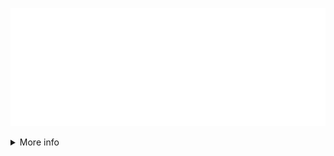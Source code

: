 ![Stuart Thomson](wave-banner.svg)

<details>
<summary>More info</summary>

## About me

I'm a guy that writes code. Whether anybody uses it or not doesn't really matter.

## This README

I've had the idea to use animated SVG in a README for some time, and I thought my profile was the perfect place to start off.

- [Jost\* (Typeface)](https://indestructibletype.com/Jost.html)
- [CSS Tricks: A Guide to SVG Animations](https://css-tricks.com/guide-svg-animations-smil/)
- [SVG wave animation generator](https://loading.io/background/m-wave/)

And here's some other things that got me thinking about SVG in general, and may show up in later projects.

- [CSS Tricks: The Gooey Effect](https://css-tricks.com/gooey-effect/)
- [HTML + CSS in a GitHub README](https://github.com/cirosantilli/test-git-web-interface/blob/master/svg-foreignObject.svg) (I'm definitely using this later)

</details>
